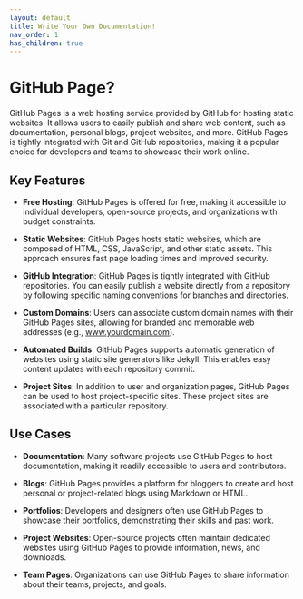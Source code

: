 ```yaml
---
layout: default
title: Write Your Own Documentation!
nav_order: 1
has_children: true
---
```


# GitHub Page?


GitHub Pages is a web hosting service provided by GitHub for hosting static websites. It allows users to easily publish and share web content, such as documentation, personal blogs, project websites, and more. GitHub Pages is tightly integrated with Git and GitHub repositories, making it a popular choice for developers and teams to showcase their work online.

## Key Features

- **Free Hosting**: GitHub Pages is offered for free, making it accessible to individual developers, open-source projects, and organizations with budget constraints.

- **Static Websites**: GitHub Pages hosts static websites, which are composed of HTML, CSS, JavaScript, and other static assets. This approach ensures fast page loading times and improved security.

- **GitHub Integration**: GitHub Pages is tightly integrated with GitHub repositories. You can easily publish a website directly from a repository by following specific naming conventions for branches and directories.

- **Custom Domains**: Users can associate custom domain names with their GitHub Pages sites, allowing for branded and memorable web addresses (e.g., www.yourdomain.com).

- **Automated Builds**: GitHub Pages supports automatic generation of websites using static site generators like Jekyll. This enables easy content updates with each repository commit.

- **Project Sites**: In addition to user and organization pages, GitHub Pages can be used to host project-specific sites. These project sites are associated with a particular repository.

## Use Cases

- **Documentation**: Many software projects use GitHub Pages to host documentation, making it readily accessible to users and contributors.

- **Blogs**: GitHub Pages provides a platform for bloggers to create and host personal or project-related blogs using Markdown or HTML.

- **Portfolios**: Developers and designers often use GitHub Pages to showcase their portfolios, demonstrating their skills and past work.

- **Project Websites**: Open-source projects often maintain dedicated websites using GitHub Pages to provide information, news, and downloads.

- **Team Pages**: Organizations can use GitHub Pages to share information about their teams, projects, and goals.